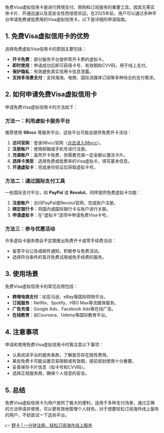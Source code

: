 免费Visa虚拟信用卡是进行跨境支付、网购和订阅服务的重要工具，因其无需实体卡片、开通迅速以及高安全性而倍受欢迎。在2025年前，用户可以通过多种平台申请免费或低费用的Visa虚拟信用卡。以下是详细的申请指南。

## 1. 免费Visa虚拟信用卡的优势

选择免费虚拟Visa信用卡的原因主要包括：

- **开卡免费**：部分服务平台提供零开卡费的虚拟卡。
- **即时使用**：申请成功后即可获得卡号、有效期和CVV码，用于线上支付。
- **保护隐私**：有效避免真实信用卡信息泄露。
- **支持多场景支付**：支持海淘、电商、国际流媒体订阅等多种场合的支付需求。

## 2. 如何申请免费Visa虚拟信用卡

申请免费Visa虚拟信用卡的方法如下：

### 方法一：利用虚拟卡服务平台

推荐使用 **98vcc** 等服务平台，这些平台可能会提供免费开卡活动：

1. **访问官网**：登录98vcc官网（[点击进入98vcc](https://bit.ly/bewildcard)）。
2. **注册账户**：使用邮箱或手机号进行注册。
3. **充值账户**：虽然开卡免费，但需要充值一定金额以激活卡片。
4. **选择卡类型**：选择免费或低费率的Visa虚拟卡，填写基本信息。
5. **开通虚拟卡**：完成身份验证后获取虚拟卡号。

### 方法二：通过国际支付工具

一些国际支付平台，如 **PayPal** 或 **Revolut**，同样提供免费虚拟卡功能：

1. **注册账户**：访问PayPal或Revolut官网，完成账户注册。
2. **绑定银行卡**：将国内或国际银行卡与账户进行关联。
3. **申请虚拟卡**：在“虚拟卡”选项中申请免费Visa卡号。

### 方法三：参与优惠活动

许多虚拟卡服务商会不定期推出免费开卡或零手续费活动：

- 留意平台公告或邮件通知，积极参与免费活动。
- 选择符合条件的首月免费试用或免手续费的服务。

## 3. 使用场景

免费Visa虚拟信用卡的常见应用包括：

- **跨境电商支付**：如亚马逊、eBay等国际购物平台。
- **订阅服务**：Netflix、Spotify、HBO Max等流媒体服务。
- **广告充值**：Google Ads、Facebook Ads等在线广告。
- **在线教育**：如Coursera、Udemy等国际教育平台。

## 4. 注意事项

申请和使用免费Visa虚拟信用卡时需注意以下事项：

- 认真阅读平台的服务条款，了解是否存在隐性费用。
- 某些免费卡可能设置交易限额或有效期，提前规划使用十分重要。
- 妥善保存卡片信息（如卡号和CVV码）。
- 选择正规服务商，确保个人信息的安全。

## 5. 总结

免费Visa虚拟信用卡为用户提供了极大的便利，适用于多种支付场景，通过正确的方法申请并使用，可以更有效地管理个人财务。对于想要轻松订阅海外线上服务的用户，不妨尝试一下这些平台。

👉 [野卡 | 一分钟注册，轻松订阅海外线上服务](https://bit.ly/bewildcard)